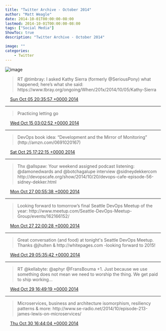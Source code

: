 ```yaml
---
title: "Twitter Archive - October 2014"
author: "Matt Weagle"
date: 2014-10-01T00:00:00-08:00
lastmod: 2014-10-01T00:00:00-08:00
tags: ["Social Media"]
ShowToc: true
description: "Twitter Archive - October 2014"

image: ""
categories: 
    - Twitter
---
```

![image](/sadtwitterbird3.jpg)

> RT @timbray: I asked Kathy Sierra \(formerly @SeriousPony\) what happened; here’s what she said: https://www\.tbray\.org/ongoing/When/201x/2014/10/05/Kathy\-Sierra

<img src="./media/tweet.ico" width="12" /> [Sun Oct 05 20:35:57 +0000 2014](https://twitter.com/mweagle/status/518862175520059392)

----

> Practicing letting go

<img src="./media/tweet.ico" width="12" /> [Wed Oct 15 03:02:52 +0000 2014](https://twitter.com/mweagle/status/522221037539561472)

----

> DevOps book idea: “Development and the Mirror of Monitoring” \(http://amzn\.com/0691020167\)

<img src="./media/tweet.ico" width="12" /> [Sat Oct 25 17:22:15 +0000 2014](https://twitter.com/mweagle/status/526061188593901569)

----

> Thx @allspaw: Your weekend assigned podcast listening: @damonedwards and @botchagalupe interview @sidneydekkercom http://devopscafe\.org/show/2014/10/20/devops\-cafe\-episode\-56\-sidney\-dekker\.html

<img src="./media/tweet.ico" width="12" /> [Mon Oct 27 00:55:38 +0000 2014](https://twitter.com/mweagle/status/526537670889971712)

----

> Looking forward to tomorrow’s final Seattle DevOps Meetup of the year: http://www\.meetup\.com/Seattle\-DevOps\-Meetup\-Group/events/162166152/

<img src="./media/tweet.ico" width="12" /> [Mon Oct 27 22:00:28 +0000 2014](https://twitter.com/mweagle/status/526855978856099840)

----

> Great conversation \(and food\) at tonight's Seattle DevOps Meetup\. Thanks @jhulten &amp; http://whitepages\.com  \-looking forward to 2015\!

<img src="./media/tweet.ico" width="12" /> [Wed Oct 29 05:35:42 +0000 2014](https://twitter.com/mweagle/status/527332930582876160)

----

> RT @kellabyte: @aphyr @FransBouma \+1\. Just because we use something does not mean we need to worship the thing\. We get paid to ship working…

<img src="./media/tweet.ico" width="12" /> [Wed Oct 29 16:49:19 +0000 2014](https://twitter.com/mweagle/status/527502451692163072)

----

> Microservices, business and architecture isomorphism, resiliency patterns &amp; more: http://www\.se\-radio\.net/2014/10/episode\-213\-james\-lewis\-on\-microservices/

<img src="./media/tweet.ico" width="12" /> [Thu Oct 30 16:44:04 +0000 2014](https://twitter.com/mweagle/status/527863519253762049)